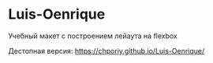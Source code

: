 # Luis-Oenrique
Учебный макет с построением лейаута на flexbox

Дестопная версия: https://chporiy.github.io/Luis-Oenrique/
